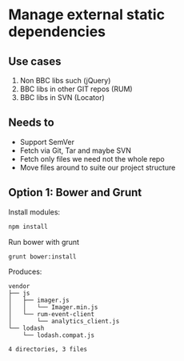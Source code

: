 # Manage external static dependencies

## Use cases

1. Non BBC libs such (jQuery)
2. BBC libs in other GIT repos (RUM)
3. BBC libs in SVN (Locator)

## Needs to

- Support SemVer
- Fetch via Git, Tar and maybe SVN
- Fetch only files we need not the whole repo
- Move files around to suite our project structure

## Option 1: Bower and Grunt

Install modules:

```sh
npm install
```

Run bower with grunt
```sh
grunt bower:install
```

Produces:
```
vendor
├── js
│   ├── imager.js
│   │   └── Imager.min.js
│   └── rum-event-client
│       └── analytics_client.js
└── lodash
    └── lodash.compat.js

4 directories, 3 files
```
